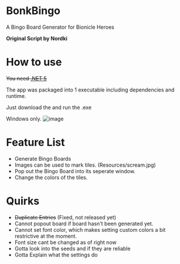 # BonkBingo
A Bingo Board Generator for Bionicle Heroes


**Original Script by Nordki**

# How to use
~~You need [.NET 5](https://dotnet.microsoft.com/en-us/download/dotnet/5.0)~~


The app was packaged into 1 executable including dependencies and runtime.


Just download the and run the .exe


Windows only.
![image](https://user-images.githubusercontent.com/43097509/157955219-13a5be59-f1d3-44b0-b56a-40129b9588d2.png)

# Feature List
- Generate Bingo Boards
- Images can be used to mark tiles. (Resources/scream.jpg)
- Pop out the Bingo Board into its seperate window.
- Change the colors of the tiles.


# Quirks
- ~~Duplicate Entries~~ (Fixed, not released yet)
- Cannot popout board if board hasn't been generated yet.
- Cannot set font color, which makes setting custom colors a bit restrictive at the moment.
- Font size cant be changed as of right now
- Gotta look into the seeds and if they are reliable
- Gotta Explain what the settings do
